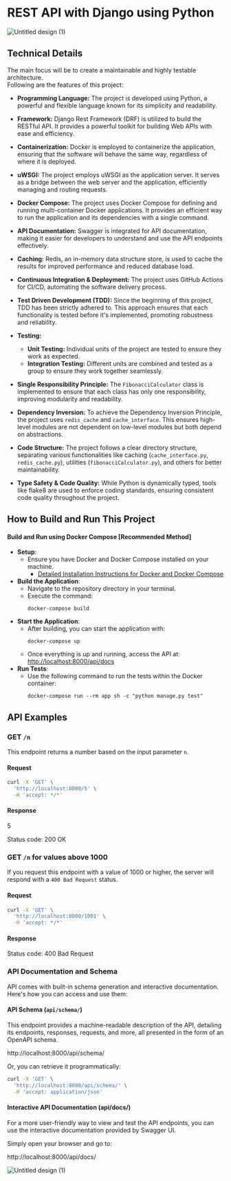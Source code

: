 # REST API with Django using Python

![Untitled design (1)](https://github.com/redis/redis/assets/66990093/1b700804-6371-4732-9e9d-49908e33b6aa)
## Technical Details

The main focus will be to create a maintainable and highly testable architecture.
<br>
Following are the features of this project:

* **Programming Language:** The project is developed using Python, a powerful and flexible language known for its simplicity and readability.

* **Framework:** Django Rest Framework (DRF) is utilized to build the RESTful API. It provides a powerful toolkit for building Web APIs with ease and efficiency.

* **Containerization:** Docker is employed to containerize the application, ensuring that the software will behave the same way, regardless of where it is deployed.

* **uWSGI:** The project employs uWSGI as the application server. It serves as a bridge between the web server and the application, efficiently managing and routing requests.

* **Docker Compose:** The project uses Docker Compose for defining and running multi-container Docker applications. It provides an efficient way to run the application and its dependencies with a single command.

* **API Documentation:** Swagger is integrated for API documentation, making it easier for developers to understand and use the API endpoints effectively.

* **Caching:** Redis, an in-memory data structure store, is used to cache the results for improved performance and reduced database load.

* **Continuous Integration & Deployment:** The project uses GitHub Actions for CI/CD, automating the software delivery process.

* **Test Driven Development (TDD):** Since the beginning of this project, TDD has been strictly adhered to. This approach ensures that each functionality is tested before it's implemented, promoting robustness and reliability.

* **Testing:** 
  - **Unit Testing:** Individual units of the project are tested to ensure they work as expected.
  - **Integration Testing:** Different units are combined and tested as a group to ensure they work together seamlessly.

* **Single Responsibility Principle:** The `FibonacciCalculator` class is implemented to ensure that each class has only one responsibility, improving modularity and readability.

* **Dependency Inversion:** To achieve the Dependency Inversion Principle, the project uses `redis_cache` and `cache_interface`. This ensures high-level modules are not dependent on low-level modules but both depend on abstractions.

* **Code Structure:** The project follows a clear directory structure, separating various functionalities like caching (`cache_interface.py`, `redis_cache.py`), utilities (`fibonacciCalculator.py`), and others for better maintainability.

* **Type Safety & Code Quality:** While Python is dynamically typed, tools like flake8 are used to enforce coding standards, ensuring consistent code quality throughout the project.

## How to Build and Run This Project

#### Build and Run using Docker Compose [**Recommended Method**]
  - **Setup**: 
    * Ensure you have Docker and Docker Compose installed on your machine.
      - [Detailed Installation Instructions for Docker and Docker Compose](https://docs.docker.com/install/)
  - **Build the Application**:
    * Navigate to the repository directory in your terminal.
    * Execute the command:
      ```
      docker-compose build
      ```
  - **Start the Application**:
    * After building, you can start the application with:
      ```
      docker-compose up
      ```
    * Once everything is up and running, access the API at: [http://localhost:8000/api/docs](http://localhost:8000/api/docs)
  - **Run Tests**:
    * Use the following command to run the tests within the Docker container: 
      ```
      docker-compose run --rm app sh -c "python manage.py test"
      ```

## API Examples

### GET `/n`

This endpoint returns a number based on the input parameter `n`.

#### Request

```bash
curl -X 'GET' \
  'http://localhost:8000/5' \
  -H 'accept: */*'
```
#### Response
5

Status code: 200 OK

### GET `/n` for values above 1000

If you request this endpoint with a value of 1000 or higher, the server will respond with a `400 Bad Request` status.

#### Request

```bash
curl -X 'GET' \
  'http://localhost:8000/1001' \
  -H 'accept: */*'
```
#### Response

Status code: 400 Bad Request


### API Documentation and Schema

API comes with built-in schema generation and interactive documentation. Here's how you can access and use them:

#### API Schema (`api/schema/`)

This endpoint provides a machine-readable description of the API, detailing its endpoints, responses, requests, and more, all presented in the form of an OpenAPI schema.

http://localhost:8000/api/schema/


Or, you can retrieve it programmatically:

```bash
curl -X 'GET' \
  'http://localhost:8000/api/schema/' \
  -H 'accept: application/json'
```

#### Interactive API Documentation (api/docs/)

For a more user-friendly way to view and test the API endpoints, you can use the interactive documentation provided by Swagger UI.

Simply open your browser and go to:

http://localhost:8000/api/docs/

![Untitled design (1)](https://github.com/redis/redis/assets/72294866/21c53ea5-a832-437a-9117-a12a4b60f02f)

